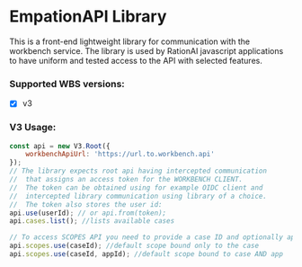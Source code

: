 # EmpationAPI Library

This is a front-end lightweight library for communication with the workbench service.
The library is used by RationAI javascript applications to have uniform
and tested access to the API with selected features.

### Supported WBS versions:
 - [x] v3


### V3 Usage:
````js
const api = new V3.Root({
    workbenchApiUrl: 'https://url.to.workbench.api'
});
// The library expects root api having intercepted communication
//  that assigns an access token for the WORKBENCH CLIENT. 
//  The token can be obtained using for example OIDC client and
//  intercepted library communication using library of a choice.
//  The token also stores the user id:
api.use(userId); // or api.from(token);
api.cases.list(); //lists available cases

// To access SCOPES API you need to provide a case ID and optionally app ID:
api.scopes.use(caseId); //default scope bound only to the case
api.scopes.use(caseId, appId); //default scope bound to case AND app
````
